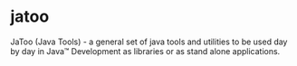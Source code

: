 jatoo
=====

JaToo (Java Tools) - a general set of java tools and utilities to be used day by day in Java™ Development as libraries or as stand alone applications.
